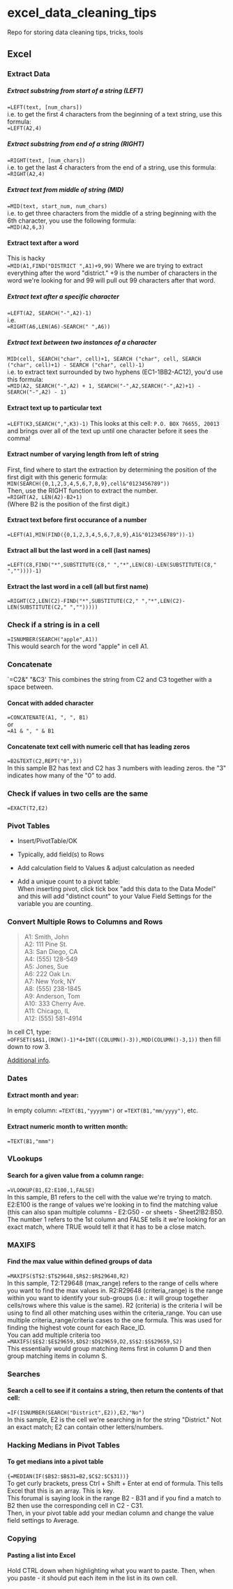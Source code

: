 # excel_data_cleaning_tips
Repo for storing data cleaning tips, tricks, tools


## Excel

### Extract Data

##### Extract substring from start of a string (LEFT)
`=LEFT(text, [num_chars])`  
i.e. to get the first 4 characters from the beginning of a text string, use this formula:  
`=LEFT(A2,4)`  

##### Extract substring from end of a string (RIGHT)
`=RIGHT(text, [num_chars])`  
i.e. to get the last 4 characters from the end of a string, use this formula:  
`=RIGHT(A2,4)`  

##### Extract text from middle of string (MID)
`=MID(text, start_num, num_chars)`  
i.e. to get three characters from the middle of a string beginning with the 6th character, you use the following formula:  
`=MID(A2,6,3)`  

#### Extract text after a word  
This is hacky  
`=MID(A1,FIND("DISTRICT ",A1)+9,99)` 
Where we are trying to extract everything after the word "district." +9 is the number of characters in the word we're looking for and 99 will pull out 99 characters after that word.  

##### Extract text after a specific character
`=LEFT(A2, SEARCH("-",A2)-1)`  
i.e.   
`=RIGHT(A6,LEN(A6)-SEARCH(" ",A6))`  

##### Extract text between two instances of a character
`MID(cell, SEARCH("char", cell)+1, SEARCH ("char", cell, SEARCH ("char", cell)+1) - SEARCH ("char", cell)-1)`  
i.e. to extract text surrounded by two hyphens (EC1-1BB2-AC12), you'd use this formula:  
`=MID(A2, SEARCH("-",A2) + 1, SEARCH("-",A2,SEARCH("-",A2)+1) - SEARCH("-",A2) - 1)`

#### Extract text up to particular text
`=LEFT(K3,SEARCH(",",K3)-1)`
This looks at this cell: `P.O. BOX 76655, 20013` and brings over all of the text up until one character before it sees the comma!

#### Extract number of varying length from left of string  
First, find where to start the extraction by determining the position of the first digit with this generic formula:  
`MIN(SEARCH({0,1,2,3,4,5,6,7,8,9},cell&"0123456789"))`  
Then, use the RIGHT function to extract the number.  
`=RIGHT(A2, LEN(A2)-B2+1)`  
(Where B2 is the position of the first digit.)

#### Extract text before first occurance of a number  
`=LEFT(A1,MIN(FIND({0,1,2,3,4,5,6,7,8,9},A1&"0123456789"))-1)`  

#### Extract all but the last word in a cell (last names)
`=LEFT(C8,FIND("*",SUBSTITUTE(C8," ","*",LEN(C8)-LEN(SUBSTITUTE(C8," ",""))))-1)`  

#### Extract the last word in a cell (all but first name)  
`=RIGHT(C2,LEN(C2)-FIND("*",SUBSTITUTE(C2," ","*",LEN(C2)-LEN(SUBSTITUTE(C2," ","")))))`  


### Check if a string is in a cell  
`=ISNUMBER(SEARCH("apple",A1))`  
This would search for the word "apple" in cell A1.  

### Concatenate
`=C2&" "&C3' 
This combines the string from C2 and C3 together with a space between.  

#### Concat with added character  
`=CONCATENATE(A1, ", ", B1)`  
or  
`=A1 & ", " & B1`

#### Concatenate text cell with numeric cell that has leading zeros
`=B2&TEXT(C2,REPT("0",3))`  
In this sample B2 has text and C2 has 3 numbers with leading zeros. the "3" indicates how many of the "0" to add.  

### Check if values in two cells are the same  
`=EXACT(T2,E2)`  

### Pivot Tables
* Insert/PivotTable/OK
* Typically, add field(s) to Rows
* Add calculation field to Values & adjust calculation as needed

* Add a unique count to a pivot table:  
When inserting pivot, click tick box "add this data to the Data Model" and this will add "distinct count" to your Value Field Settings for the variable you are counting.


### Convert Multiple Rows to Columns and Rows
> A1: Smith, John  
> A2: 111 Pine St.  
> A3: San Diego, CA  
> A4: (555) 128-549  
> A5: Jones, Sue  
> A6: 222 Oak Ln.  
> A7: New York, NY  
> A8: (555) 238-1845  
> A9: Anderson, Tom  
> A10: 333 Cherry Ave.  
> A11: Chicago, IL  
> A12: (555) 581-4914  

In cell C1, type:  
`=OFFSET($A$1,(ROW()-1)*4+INT((COLUMN()-3)),MOD(COLUMN()-3,1))` 
then fill down to row 3.  

[Additional info](https://support.office.com/en-us/article/how-to-convert-multiple-rows-and-columns-to-columns-and-rows-in-excel-09c017ec-a151-41b0-9caf-60b01f9a4deb).


### Dates
#### Extract month and year:
In empty column:
`=TEXT(B1,"yyyymm")` or
`=TEXT(B1,"mm/yyyy")`, etc.
#### Extract numeric month to written month:
`=TEXT(B1,"mmm")`


### VLookups
#### Search for a given value from a column range: 
`=VLOOKUP(B1,E2:E100,1,FALSE)`  
In this sample, B1 refers to the cell with the value we're trying to match. E2:E100 is the range of values we're looking in to find the matching value (this can also span multiple columns - E2:G50 - or sheets - Sheet2!B2:B50. The number 1 refers to the 1st column and FALSE tells it we're looking for an exact match, where TRUE would tell it that it has to be a close match. 


### MAXIFS
#### Find the max value within defined groups of data
`=MAXIFS($T$2:$T$29648,$R$2:$R$29648,R2)`  
In this sample, T2:T29648 (max_range) refers to the range of cells where you want to find the max values in. R2:R29648 (criteria_range) is the range within you want to identify your sub-groups (i.e.: it will group together cells/rows where this value is the same). R2 (criteria) is the criteria I will be using to find all other matching uses within the criteria_range. You can use multiple criteria_range/criteria cases to the one formula. This was used for finding the highest vote count for each Race_ID.  
You can add multiple criteria too  
`=MAXIFS($E$2:$E$29659,$D$2:$D$29659,D2,$S$2:$S$29659,S2)`  
This essentially would group matching items first in column D and then group matching items in column S.  


### Searches
#### Search a cell to see if it contains a string, then return the contents of that cell:  
`=IF(ISNUMBER(SEARCH("District",E2)),E2,"No")`  
In this sample, E2 is the cell we're searching in for the string "District." Not an exact match; E2 can contain other letters/numbers.


### Hacking Medians in Pivot Tables
#### To get medians into a pivot table  
`{=MEDIAN(IF($B$2:$B$31=B2,$C$2:$C$31))}`  
To get curly brackets, press Ctrl + Shift + Enter at end of formula. This tells Excel that this is an array. This is key.  
This forumal is saying look in the range B2 - B31 and if you find a match to B2 then use the corresponding cell in C2 - C31.  
Then, in your pivot table add your median column and change the value field settings to Average.  


### Copying
#### Pasting a list into Excel  
Hold CTRL down when highlighting what you want to paste. Then, when you paste - it should put each item in the list in its own cell.  



